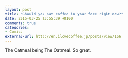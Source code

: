 ```yaml
---
layout: post
title: "Should you put coffee in your face right now?"
date: 2015-03-25 23:55:39 +0100
comments: true
categories: 
- Comics
external-url: http://en.ilovecoffee.jp/posts/view/166
---
```


The Oatmeal being The Oatmeal. So great.